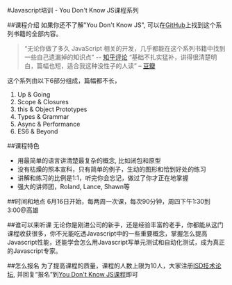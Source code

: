 #Javascript培训 - You Don't Know JS课程系列

##课程介绍
如果你还不了解"You Don't Know JS", 可以在[GitHub](https://github.com/getify/You-Dont-Know-JS)上找到这个系列书籍的全部内容。
>“无论你做了多久 JavaScript 相关的开发，几乎都能在这个系列书籍中找到一些自己遗漏掉的知识点” -- [知乎评论](http://www.zhihu.com/question/27635830)
>“基础不扎实猛补，讲得很清楚明白，篇幅也短，适合我这种没性子的人读” – [豆瓣](https://book.douban.com/subject/25883834/)

这个系列由以下6部分组成，篇幅都不长，
1. Up & Going
2. Scope & Closures 
3. this & Object Prototypes
4. Types & Grammar
5. Async & Performance 
6. ES6 & Beyond

##课程特色
* 用最简单的语言讲清楚最复杂的概念, 比如闭包和原型
* 没有枯燥的照本宣科，只有简单的例子，生动的图形和恰到好处的练习
* 讲解和练习的比例是1:1，听完你会忘记，做过了你才正在地掌握
* 强大的讲师团，Roland, Lance, Shawn等

##时间和地点
6月16日开始，每两周一次课，每次90分钟，周四下午1:30到3:00@高雄

##谁可以来听课
无论你是刚进公司的新手，还是经验丰富的老手，你都能从这门课程收获很多，你不光能吃透Javascript中的一些重要概念，掌握怎么提高Javascript性能，还能学会怎么用Javascript写单元测试和自动化测试，成为真正的Javascript专家。

##怎么报名
为了提高课程的质量，课程的人数上限为10人，大家注册[ISD技术论坛](http://10.222.3.118:4567/), 并回复“报名”到[You Don't Know JS课程]()即可
